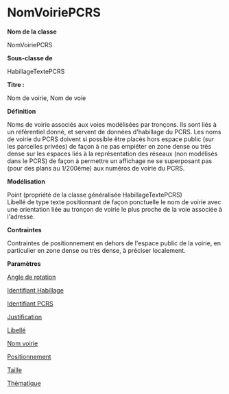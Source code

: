 # NomVoiriePCRS #



**Nom de la classe**

NomVoiriePCRS

**Sous-classe de**

HabillageTextePCRS

**Titre :**

Nom de voirie, Nom de voie

**Définition**

Noms de voirie associés aux voies modélisées par tronçons. Ils sont liés à un référentiel donné, et servent de données d'habillage du PCRS. Les noms de voirie du PCRS doivent si possible être placés hors espace public (sur les parcelles privées) de façon à ne pas empiéter en zone dense ou très dense sur les espaces liés à la représentation des réseaux (non modélisés dans le PCRS) de façon à permettre un affichage ne se superposant pas (pour des plans au 1/200ème) aux numéros de voirie du PCRS.

**Modélisation**

Point (propriété de la classe généralisée HabillageTextePCRS) <br>Libellé de type texte positionnant de façon ponctuelle le nom de voirie avec une orientation liée au tronçon de voirie le plus proche de la voie associée à l'adresse.

**Contraintes**

Contraintes de positionnement en dehors de l'espace public de la voirie, en particulier en zone dense ou très dense, à préciser localement.

**Paramètres**

[Angle de rotation](http://doc-pcrs.readthedocs.io/fr/latest/Projet_FME/PCRS_Parametres.html#angle-de-rotation)

[Identifiant Habillage](http://doc-pcrs.readthedocs.io/fr/latest/Projet_FME/PCRS_Parametres.html#identifiant-habillage)

[Identifiant PCRS](http://doc-pcrs.readthedocs.io/fr/latest/Projet_FME/PCRS_Parametres.html#identifiant-pcrs)

[Justification](http://doc-pcrs.readthedocs.io/fr/latest/Projet_FME/PCRS_Parametres.html#justification)

[Libellé](http://doc-pcrs.readthedocs.io/fr/latest/Projet_FME/PCRS_Parametres.html#libelle)

[Nom voirie](http://doc-pcrs.readthedocs.io/fr/latest/Projet_FME/PCRS_Parametres.html#nom-voirie)

[Positionnement](http://doc-pcrs.readthedocs.io/fr/latest/Projet_FME/PCRS_Parametres.html#positionnement)

[Taille](http://doc-pcrs.readthedocs.io/fr/latest/Projet_FME/PCRS_Parametres.html#taille)

[Thématique](http://doc-pcrs.readthedocs.io/fr/latest/Projet_FME/PCRS_Parametres.html#thematique)
